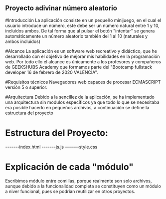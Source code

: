 Proyecto adivinar número aleatorio
---------------------------------------

#Introducción
La aplicación consiste en un pequeño minijuego, en el cual el usuario introduce un número, este debe ser
un número natural entre 1 y 10, incluídos ambos. De tal forma que al pulsar el botón
"intentar" se genera automáticamente un número aleatorio también del 1 al 10 (naturales y ambos incluídos)

#Alcance
La aplicación es un software web recreativo y didáctico, que he desarrollado con el objetivo de mejorar mis habilidades
en la programación web. Por todo ello el alcance es únicamente a los profesores y compañeros de GEEKSHUBS Academy que formamos
parte del "Bootcamp fullstack developer 16 de febrero de 2020 VALENCIA".

#Requisitos técnicos
Navegadores web capaces de procesar ECMASCRIPT versión 5 o superior.

#Arquitectura
Debido a la sencillez de la aplicación, se ha implementado una arquitectura sin modulos específicos ya que todo
lo que se necesitaba era posible hacerlo en pequeños archivos, a continuación se define la estructura del proyecto


# Estructura del Proyecto:
-------index.html
-------js.js
-------style.css

# Explicación de cada "módulo"
Escribimos módulo entre comillas, porque realmente son solo archivos, aunque debido a la funcionalidad completa se constituyen
como un módulo a niver funcional, pues se podrían reutilizar en otros proyectos.